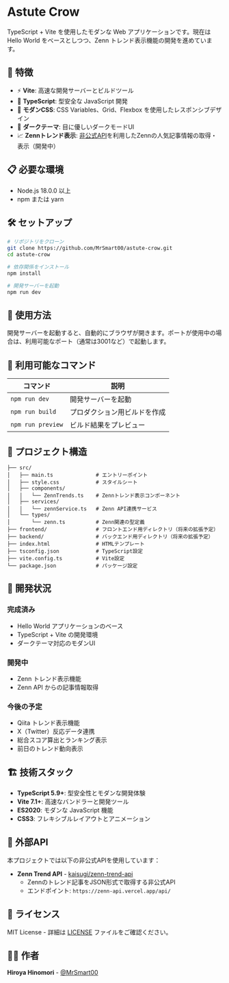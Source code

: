 # Astute Crow

TypeScript + Vite を使用したモダンな Web アプリケーションです。現在は Hello World をベースとしつつ、Zenn トレンド表示機能の開発を進めています。

## 🚀 特徴

- ⚡ **Vite**: 高速な開発サーバーとビルドツール
- 🎯 **TypeScript**: 型安全な JavaScript 開発
- 🎨 **モダンCSS**: CSS Variables、Grid、Flexbox を使用したレスポンシブデザイン
- 🌙 **ダークテーマ**: 目に優しいダークモードUI
- 📈 **Zennトレンド表示**: [非公式API](https://github.com/kaisugi/zenn-trend-api)を利用したZennの人気記事情報の取得・表示（開発中）

## 📋 必要な環境

- Node.js 18.0.0 以上
- npm または yarn

## 🛠️ セットアップ

```bash
# リポジトリをクローン
git clone https://github.com/MrSmart00/astute-crow.git
cd astute-crow

# 依存関係をインストール
npm install

# 開発サーバーを起動
npm run dev
```

## 📱 使用方法

開発サーバーを起動すると、自動的にブラウザが開きます。ポートが使用中の場合は、利用可能なポート（通常は3001など）で起動します。

## 🔧 利用可能なコマンド

| コマンド | 説明 |
|---------|------|
| `npm run dev` | 開発サーバーを起動 |
| `npm run build` | プロダクション用ビルドを作成 |
| `npm run preview` | ビルド結果をプレビュー |

## 📁 プロジェクト構造

```
├── src/
│   ├── main.ts              # エントリーポイント
│   ├── style.css            # スタイルシート
│   ├── components/
│   │   └── ZennTrends.ts    # Zennトレンド表示コンポーネント
│   ├── services/
│   │   └── zennService.ts   # Zenn API連携サービス
│   └── types/
│       └── zenn.ts          # Zenn関連の型定義
├── frontend/                # フロントエンド用ディレクトリ（将来の拡張予定）
├── backend/                 # バックエンド用ディレクトリ（将来の拡張予定）
├── index.html               # HTMLテンプレート
├── tsconfig.json            # TypeScript設定
├── vite.config.ts           # Vite設定
└── package.json             # パッケージ設定
```

## 🚧 開発状況

### 完成済み
- Hello World アプリケーションのベース
- TypeScript + Vite の開発環境
- ダークテーマ対応のモダンUI

### 開発中
- Zenn トレンド表示機能
- Zenn API からの記事情報取得

### 今後の予定
- Qiita トレンド表示機能
- X（Twitter）反応データ連携
- 総合スコア算出とランキング表示
- 前日のトレンド動向表示

## 🏗️ 技術スタック

- **TypeScript 5.9+**: 型安全性とモダンな開発体験
- **Vite 7.1+**: 高速なバンドラーと開発ツール
- **ES2020**: モダンな JavaScript 機能
- **CSS3**: フレキシブルレイアウトとアニメーション

## 🔗 外部API

本プロジェクトでは以下の非公式APIを使用しています：
- **Zenn Trend API** - [kaisugi/zenn-trend-api](https://github.com/kaisugi/zenn-trend-api)
  - Zennのトレンド記事をJSON形式で取得する非公式API
  - エンドポイント: `https://zenn-api.vercel.app/api/`

## 📄 ライセンス

MIT License - 詳細は [LICENSE](LICENSE) ファイルをご確認ください。

## 👨‍💻 作者

**Hiroya Hinomori** - [@MrSmart00](https://github.com/MrSmart00)